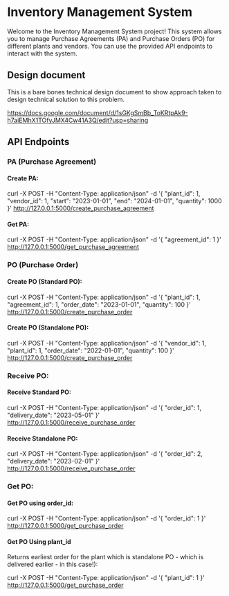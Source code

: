 # Inventory Management System

Welcome to the Inventory Management System project! This system allows you to manage Purchase Agreements (PA) and Purchase Orders (PO) for different plants and vendors. You can use the provided API endpoints to interact with the system.

## Design document
This is a bare bones technical design document to show approach taken to design technical solution to this problem.

https://docs.google.com/document/d/1sGKgSmBb_ToKRtpAk9-h7aiEMhX1TOfyJMX4Cw41A3Q/edit?usp=sharing

## API Endpoints

### PA (Purchase Agreement)

#### Create PA:

curl -X POST -H "Content-Type: application/json" -d '{
  "plant_id": 1,
  "vendor_id": 1,
  "start": "2023-01-01",
  "end": "2024-01-01",
  "quantity": 1000
}' http://127.0.0.1:5000/create_purchase_agreement


#### Get PA:

curl -X POST -H "Content-Type: application/json" -d '{
  "agreement_id": 1
}' http://127.0.0.1:5000/get_purchase_agreement


### PO (Purchase Order)


#### Create PO (Standard PO):

curl -X POST -H "Content-Type: application/json" -d '{
  "plant_id": 1,
  "agreement_id": 1,
  "order_date": "2023-01-01",
  "quantity": 100
}' http://127.0.0.1:5000/create_purchase_order

#### Create PO (Standalone PO):

curl -X POST -H "Content-Type: application/json" -d '{
  "vendor_id": 1,
  "plant_id": 1,
  "order_date": "2022-01-01",
  "quantity": 100
}' http://127.0.0.1:5000/create_purchase_order


### Receive PO:

#### Receive Standard PO:

curl -X POST -H "Content-Type: application/json" -d '{
  "order_id": 1,
  "delivery_date": "2023-05-01"
}' http://127.0.0.1:5000/receive_purchase_order

#### Receive Standalone PO:

curl -X POST -H "Content-Type: application/json" -d '{
  "order_id": 2,
  "delivery_date": "2023-02-01"
}' http://127.0.0.1:5000/receive_purchase_order


### Get PO:

#### Get PO using order_id:

curl -X POST -H "Content-Type: application/json" -d '{
  "order_id": 1
}' http://127.0.0.1:5000/get_purchase_order


#### Get PO Using plant_id 
Returns earliest order for the plant which is standalone PO - which is delivered earlier - in this case!):

curl -X POST -H "Content-Type: application/json" -d '{
  "plant_id": 1
}' http://127.0.0.1:5000/get_purchase_order
